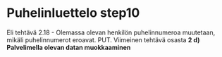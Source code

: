 # Puhelinluettelo step10

Eli tehtävä 2.18 - Olemassa olevan henkilön puhelinnumeroa muutetaan, mikäli puhelinnumerot eroavat. PUT. Viimeinen tehtävä osasta **2 d) Palvelimella olevan datan muokkaaminen**

